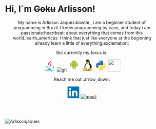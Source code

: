 # Hi, I´m ~~Goku~~ Arlisson!







<p align="center">
My name is Arlisson Jaques:bowtie:, i am a beginner student of programming in Brazil. 
I knew programming by case, and today i am passionate:heartbeat: about everything that comes from 
this world.:earth_americas: I think that just like everyone at the 
beginning already learn a little of everything:exclamation:</p>

<p align="center">But currently my focus is:</p>

<p align="center">
  <img src="https://github.com/devicons/devicon/blob/master/icons/java/java-original.svg" width="40" height="40"/>
  <img src="https://www.vectorlogo.zone/logos/git-scm/git-scm-icon.svg" alt="git" width="40" height="40"/>
  <img src="https://github.com/devicons/devicon/blob/master/icons/android/android-original-wordmark.svg" alt="android" width="40" height="40">
  <img src="https://github.com/devicons/devicon/blob/master/icons/linux/linux-original.svg" alt="linux" width="40" height="40">
  <img src="https://github.com/devicons/devicon/blob/master/icons/python/python-original.svg" alt="python" width="40" height="40">
  <img src="https://www.vectorlogo.zone/logos/flutterio/flutterio-icon.svg" width="40" height="40"/>
</p>

<p align="center">Reach me out :arrow_down:</p>

<p align="center">
<a href="https://br.linkedin.com/?trk=guest_homepage-jobseeker_nav-header-logo"><img src="https://github.com/devicons/devicon/blob/master/icons/linkedin/linkedin-original.svg" alt="linkedib" width="40" height="40"></img></a>
<a href="https://gmail.com"><img src="https://www.flaticon.com/svg/static/icons/svg/732/732200.svg" alt="gmail" width="40" height="40"></img></a>
</p><br><br>


<p><img align="center" src="https://github-readme-stats.vercel.app/api?username=Arlissonjaques&count_private=true&show_icons=true" alt="Arlissonjaques" /></p>



